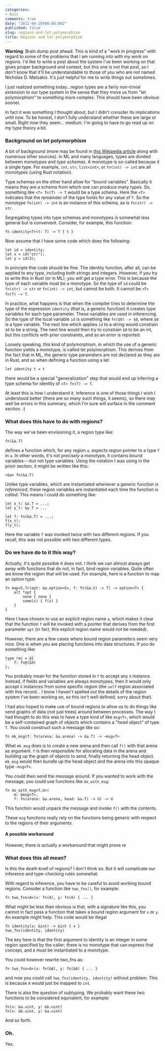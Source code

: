 ```yaml
---
categories:
- Rust
comments: true
date: "2012-04-20T00:00:00Z"
published: false
slug: regions-and-let-polymorphism
title: Regions and let polymorphism
---
```


**Warning**: Brain dump post ahead.  This is kind of a "work in
progress" with regard to some of the problems that I am running into
with my work on regions.  I'd like to write a post about the system
I've been working on that gives proper background and context, but
this one is not that post, so I don't know that it'll be
understandable to those of you who are not named Nicholas D. Matsakis.
It's just helpful for me to write things out sometimes.

I just realized something today...region types are a fairly
non-trivial extension to our type system in the sense that they move
us from "let polymorphism" to something more complex.  This should
have been obvious sooner.  

In fact it was something I thought about, but I didn't consider its
implications until now. To be honest, I don't fully understand whether
these are large or small.  Right now they seem... medium.  I'm going
to have to go read up on my type theory a bit.

### Background on let polymorphism

A bit of background (more may be found in [this Wikipedia article][hm]
along with numerous other sources).  In ML and many languages, types
are divided between *monotypes* and *type schemas*.  A monotype is
so-called because it a single type.  For example, `int`, `str`,
`list<int>`, or `fn(int) -> int` are all monotypes (using Rust
notation).

[hm]: http://en.wikipedia.org/wiki/Hindley%E2%80%93Milner

Type schemas on the other hand allow for "bound variables".  Basically
it means they are a schema from which one can produce many types.  So,
something like `<T> fn(T) -> T` would be a type schema.  Here the
`<T>` indicates that the remainder of the type holds for any value of
`T`.  So the monotype `fn(int) -> int` is an instance of this schema,
as is `fn(str) -> str`.

Segregating types into type schemas and monotypes is somewhat less
general but is convenient.  Consider, for example, this function:

    fn identity<T>(t: T) -> T { t }
    
Now assume that I have some code which does the following:

    let id = identity;
    let x = id("str");
    let y = id(3);
    
In principle thie code should be fine.  The identity function, after
all, can be applied to any type, including both strings and integers.
However, if you try to write this in Rust (or in ML), you will get a
type error.  This is because the type of each variable must be a
monotype.  So the type of `id` could be `fn(str) -> str` or `fn(int)
-> int`, but cannot be both.  It cannot be `<T> fn(T) -> T`.

In practice, what happens is that when the compiler tries to determine
the type of the expression `identity` (that is, a generic function) it
creates type variables for each type parameter.  These variables are
used in inferencing.  So the type of the local variable `id` is
something like `fn($0) -> $0`, where `$0` is a type variable.  The
next line which applies `id` to a string would constrain `$0` to be a
string.  The next line would then try to constrain `$0` to be an int,
but this conflicts with prior constraints, and so an error is
reported.

Loosely speaking, this kind of polymorphism, in which the use of a
generic function yields a monotype, is called let polymorphism.  This
derives from the fact that in ML, the generic type parameters are not
declared as they are in Rust, and so when defining a function using a let:

    let identity t = t 
    
there would be a special "generalization" step that would end up
inferring a type schema for identity of `<T> fn(T) -> T`.  

At least this is how I understand it.  Inference is one of those
things I wish I understood better (there are so many such things, it
seems), so there may well be errors in this summary, which I'm sure
will surface in the comment section. :)

### What does this have to do with regions?

The way we've been envisioning it, a region type like:

    fn(&a.T)
    
defines a function which, for any region `a`, expects region pointer
to a type `T` in `a`.  In other words, it's not *precisely* a
monotype, it contains bound variables---but not type variables.  Using
the notation I was using in the prioir section, it might be written
like this:

    <&a> fn(&a.T)
    
Unlike type variables, which are instantiated whenever a generic
function is *referenced*, these region variables are instantiated each
time the function is *called*.  This means I could do something like:

    let x_t: &x.T = ...;
    let y_t: &y.T = ...
    
    let f: fn(&a.T) = ...;
    f(x_t);
    f(y_t);

Here the variable `f` was invoked twice with two different regions.
If you recall, this was not possible with two different types.

### Do we have do to it this way?

Actually, it's quite possible it does not.  I think we can almost
always get away with functions that do not, in fact, bind region
variables.  Quite often we know the region that will be used.  For
example, here is a function to map an option type:

    fn map<S,T>(opt: &a.option<S>, f: fn(&a.S) -> T) -> option<T> {
        alt *opt {
            none { none }
            some(s) { f(s) }
        }
    }

Here I have chosen to use an explicit region name `a`, which makes it
clear that the function `f` will be invoked with a pointer that
derives from the first parameter `opt` (in fact, this explicit region
name would not be needed).

However, there are a few cases where bound region parameters seem very
nice.  One is when you are placing functions into data structures.  If you
do something like:

    type rec = @{
        f: fn@(&X)
    };
    
You probably mean for the function stored in `f` to accept any `X`
instance.  Instead, if fields and variables are always monotypes, then
it would only accept `X` instances from some specific region (the
`self` region associated with this record... I know I haven't spelled
out the details of the region system I've been working on, so this
isn't well defined, sorry about that).

I had also hoped to make use of bound regions to allow us to do things
like send graphs of data (not just trees) around between processes.
The way I had thought to do this was to have a type kind of like
`msg<T>`, which would be a self-contained graph of objects which contains
a "head object" of type `T`.  You could construct such a message like so:

    fn mk_msg(f: fn(arena: &a.arena) -> &a.T) -> ~msg<T>
    
What `mk_msg` does is to create a new arena and then call `f()` with
that arena as argument.  `f` is then responsible for allocating data
in the arena and building up the graph of objects to send, finally
returning the head object.  `mk_msg` would then bundle up the head
object and the arena into this opaque type `~msg<T>`.

You could then send the message around.  If you wanted to work with
the message, you could use functions like `do_with_msg`:

    fn do_with_msg<T,U>(
        m: &msg<T>,
        f: fn(arena: &a.arena, head: &a.T) -> U) -> U
        
This function would unpack the message and invoke `f()` with the
contents.  

These `msg` functions really rely on the functions
being generic with respect to the regions of their arguments.

#### A possible workaround

However, there is actually a workaround that might prove re

### What does this all mean?

Is this the death knell of regions?  I don't think so.  But it will
complicate our inference and type-checking rules somewhat.  

With regard to inference, you have to be careful to avoid working
bound regions.  Consider a function like `two_fns()`, for example:

    fn two_fns<A>(x: fn(A), y: fn(A) { ... }
    
What might be less than obvious is that, with a signature like this, 
you cannot in fact pass a function that takes a bound region argument 
for `x` or `y`.  An example might help.  This code would be illegal

    fn identity(x: &int) -> &int { x }
    two_fns(identity, identity)
    
The key here is that the first argument to identity is an integer in
some region specified by the caller; there is no monotype that can
express that concept, and `A` must be instantiated to a monotype.

You could however rewrite two_fns as:

    fn two_fns<A>(x: fn(&A), y: fn(&A) { ... }
    
and now you could call `two_fns(identity, identity)` without problem.
This is because `A` would just be mapped to `int`.

There is also the question of subtyping.  We probably want these
two functions to be considered equivalent, for example:

    fn(x: &a.uint, y: &b.uint)
    fn(x: &b.uint, y: &a.uint)
    
And so forth.

### Oh.

Yes.


